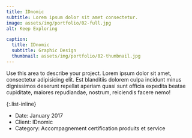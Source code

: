 ```yaml
---
title: IDnomic
subtitle: Lorem ipsum dolor sit amet consectetur.
image: assets/img/portfolio/02-full.jpg
alt: Keep Exploring

caption:
  title: IDnomic
  subtitle: Graphic Design
  thumbnail: assets/img/portfolio/02-thumbnail.jpg
---
```


Use this area to describe your project. Lorem ipsum dolor sit amet, consectetur adipisicing elit. Est blanditiis dolorem culpa incidunt minus dignissimos deserunt repellat aperiam quasi sunt officia expedita beatae cupiditate, maiores repudiandae, nostrum, reiciendis facere nemo!

{:.list-inline}

- Date: January 2017
- Client: IDnomic
- Category: Accompagnement certification produits et service
